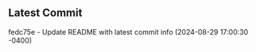 
## Latest Commit
fedc75e - Update README with latest commit info (2024-08-29 17:00:30 -0400) <Yunxi-Zhou>
